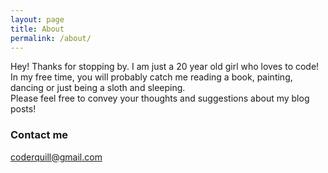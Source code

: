 ```yaml
---
layout: page
title: About
permalink: /about/
---
```


Hey! Thanks for stopping by. I am just a 20 year old girl who loves to code! In my free time, you will probably catch me reading a book, painting, dancing or just being a sloth and sleeping.  
Please feel free to convey your thoughts and suggestions about my blog posts!



### Contact me

[coderquill@gmail.com](mailto:email@domain.com)
